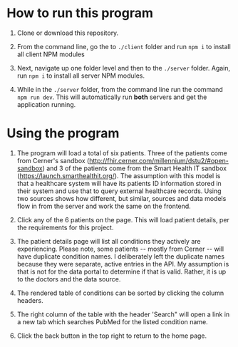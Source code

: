 # How to run this program

1) Clone or download this repository. 

2) From the command line, go the to `./client` folder and run `npm i` to install all client NPM modules

3) Next, navigate up one folder level and then to the `./server` folder. Again, run `npm i` to install all server NPM modules.

4) While in the `./server` folder, from the command line run the command `npm run dev`.  This will automatically run **both** servers and get the application running.


# Using the program

1) The program will load a total of six patients. Three of the patients come from Cerner's sandbox (http://fhir.cerner.com/millennium/dstu2/#open-sandbox) and 3 of the patients come from the Smart Health IT sandbox (https://launch.smarthealthit.org/). The assumption with this model is that a healthcare system will have its patients ID information stored in their system and use that to query external healthcare records. Using two sources shows how different, but similar, sources and data models flow in from the server and work the same on the frontend.

2) Click any of the 6 patients on the page. This will load patient details, per the requirements for this project.

3) The patient details page will list all conditions they actively are experiencing. Please note, some patients -- mostly from Cerner -- will have duplicate condition names. I deliberately left the duplicate names because they were separate, active entries in the API. My assumption is that is not for the data portal to determine if that is valid. Rather, it is up to the doctors and the data source. 

4) The rendered table of conditions can be sorted by clicking the column headers.

5) The right column of the table with the header 'Search" will open a link in a new tab which searches PubMed for the listed condition name.

6) Click the back button in the top right to return to the home page.